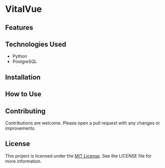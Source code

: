 # VitalVue

## Features

## Technologies Used

- Python
- PostgreSQL

## Installation

## How to Use

## Contributing

Contributions are welcome. Please open a pull request with any changes or improvements.

## License

This project is licensed under the [MIT License](LICENSE). See the LICENSE file for more information.
